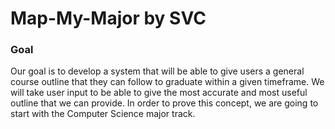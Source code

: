 # Map-My-Major by SVC
### Goal
Our goal is to develop a system that will be able to give users a general course outline that they can follow to graduate within a given timeframe. We will take user input to be able to give the most accurate and most useful outline that we can provide. In order to prove this concept, we are going to start with the Computer Science major track.
